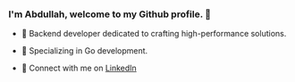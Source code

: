 ### I'm Abdullah, welcome to my Github profile. 🌟

- 🚀 Backend developer dedicated to crafting high-performance solutions.

- 🐹 Specializing in Go development. 

- 🔗 Connect with me on [LinkedIn](https://www.linkedin.com/in/abdullah-alaadine/)
